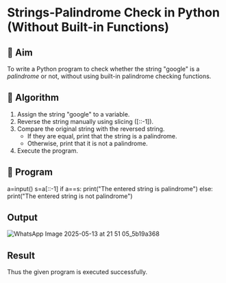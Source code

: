# Strings-Palindrome Check in Python (Without Built-in Functions)

## 🎯 Aim
To write a Python program to check whether the string "google" is a *palindrome* or not, without using built-in palindrome checking functions.

## 🧠 Algorithm
1. Assign the string "google" to a variable.
2. Reverse the string manually using slicing ([::-1]).
3. Compare the original string with the reversed string.
   - If they are equal, print that the string is a palindrome.
   - Otherwise, print that it is not a palindrome.
4. Execute the program.

## 🧾 Program

a=input()
s=a[::-1]
if a==s:
    print("The entered string is palindrome")
else:
    print("The entered string is not palindrome")

## Output
![WhatsApp Image 2025-05-13 at 21 51 05_5b19a368](https://github.com/user-attachments/assets/b0d779bb-04bf-496e-8ac4-e1db48af370d)

## Result
Thus the given program is executed successfully.
